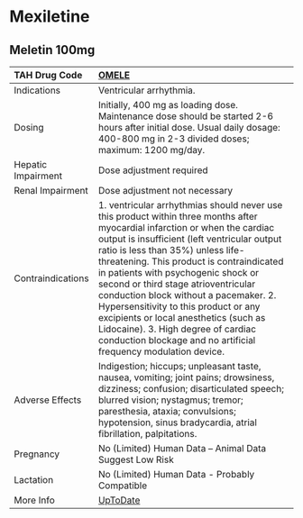 # Mexiletine

## Meletin 100mg

| TAH Drug Code      | [OMELE](https://www.tahsda.org.tw/drugs/hissearch.php?drug_code=OMELE)                                                                                                                                                                                                                                                                                                                                                                                                                                                                                                        |
|:-------------------|:------------------------------------------------------------------------------------------------------------------------------------------------------------------------------------------------------------------------------------------------------------------------------------------------------------------------------------------------------------------------------------------------------------------------------------------------------------------------------------------------------------------------------------------------------------------------------|
| Indications        | Ventricular arrhythmia.                                                                                                                                                                                                                                                                                                                                                                                                                                                                                                                                                       |
| Dosing             | Initially, 400 mg as loading dose. Maintenance dose should be started 2-6 hours after initial dose. Usual daily dosage: 400-800 mg in 2-3 divided doses; maximum: 1200 mg/day.                                                                                                                                                                                                                                                                                                                                                                                                |
| Hepatic Impairment | Dose adjustment required                                                                                                                                                                                                                                                                                                                                                                                                                                                                                                                                                      |
| Renal Impairment   | Dose adjustment not necessary                                                                                                                                                                                                                                                                                                                                                                                                                                                                                                                                                 |
| Contraindications  | 1. ventricular arrhythmias should never use this product within three months after myocardial infarction or when the cardiac output is insufficient (left ventricular output ratio is less than 35%) unless life-threatening. This product is contraindicated in patients with psychogenic shock or second or third stage atrioventricular conduction block without a pacemaker. 2. Hypersensitivity to this product or any excipients or local anesthetics (such as Lidocaine). 3. High degree of cardiac conduction blockage and no artificial frequency modulation device. |
| Adverse Effects    | Indigestion; hiccups; unpleasant taste, nausea, vomiting; joint pains; drowsiness, dizziness; confusion; disarticulated speech; blurred vision; nystagmus; tremor; paresthesia, ataxia; convulsions; hypotension, sinus bradycardia, atrial fibrillation, palpitations.                                                                                                                                                                                                                                                                                                       |
| Pregnancy          | No (Limited) Human Data – Animal Data Suggest Low Risk                                                                                                                                                                                                                                                                                                                                                                                                                                                                                                                        |
| Lactation          | No (Limited) Human Data - Probably Compatible                                                                                                                                                                                                                                                                                                                                                                                                                                                                                                                                 |
| More Info          | [UpToDate](https://www.uptodate.com/contents/mexiletine-drug-information)                                                                                                                                                                                                                                                                                                                                                                                                                                                                                                     |

